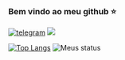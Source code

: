 ### Bem vindo ao meu github ⭐

[![telegram](https://img.shields.io/badge/Telegram-26A5E4.svg?style=for-the-badge&logo=Telegram&logoColor=white)](https://t.me/Fulanodtals) ![](https://img.shields.io/badge/Instagram-E4405F.svg?style=for-the-badge&logo=Instagram&logoColor=white) 

 [![Top Langs](https://github-readme-stats.vercel.app/api/top-langs/?username=Fulanodtals)](https://github.com/anuraghazra/github-readme-stats)
![Meus status](https://github-readme-stats.vercel.app/api?username=Fulanodtals&theme=dark&show_icons=true)
